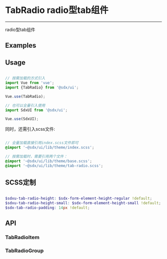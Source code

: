 # TabRadio radio型tab组件
---

radio型tab组件

## Examples

<Common-BasicUsage>
  <ui-tab-radio-index></ui-tab-radio-index>
  <highlight-code slot="codeText" lang="vue">
    <template>
       <div class="tab-radio-demo">
               <SdxuTabRadioGroup v-model="activeTab1">
                   <SdxuTabRadioItem name="1">你好中国</SdxuTabRadioItem>
                   <SdxuTabRadioItem name="2">你好美国</SdxuTabRadioItem>
               </SdxuTabRadioGroup>
               <SdxuTabRadioGroup v-model="activeTab2">
                   <SdxuTabRadioItem name="1">你好中国</SdxuTabRadioItem>
                   <SdxuTabRadioItem name="2">你好美国</SdxuTabRadioItem>
                   <SdxuTabRadioItem name="3">你好巴基斯坦</SdxuTabRadioItem>
               </SdxuTabRadioGroup>
           </div>
    </template>
  </highlight-code>
</Common-BasicUsage>

## Usage

```js

// 按需加载的方式引入
import Vue from 'vue';
import {TabRadio} from '@sdx/ui';

Vue.use(TabRadio);

// 也可以全量引入使用
import SdxUI from '@sdx/ui';

Vue.use(SdxUI);
```

同时，还需引入scss文件:

```scss

// 全量加载直接引用index.scss文件即可
@import '~@sdx/ui/lib/theme/index.scss';

// 按需加载时，需要引用两个文件：
@import '~@sdx/ui/lib/theme/base.scss';
@import '~@sdx/ui/lib/theme/tab-radio.scss';

```

## SCSS定制

```scss

$sdxu-tab-radio-height: $sdx-form-element-height-regular !default;
$sdxu-tab-radio-height-small: $sdx-form-element-height-small !default;
$sdx-tab-radio-padding: 14px !default;
```

## API


### TabRadioItem

<ui-tab-radio-itemApi slot="api" />

### TabRadioGroup

<ui-tab-radio-groupApi />
